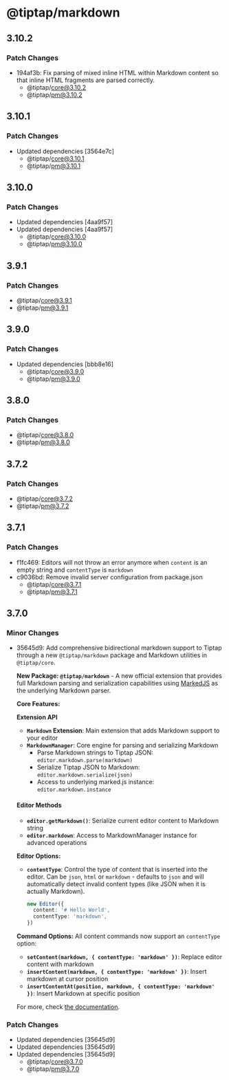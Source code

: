 # @tiptap/markdown

## 3.10.2

### Patch Changes

- 194af3b: Fix parsing of mixed inline HTML within Markdown content so that inline HTML fragments are parsed correctly.
  - @tiptap/core@3.10.2
  - @tiptap/pm@3.10.2

## 3.10.1

### Patch Changes

- Updated dependencies [3564e7c]
  - @tiptap/core@3.10.1
  - @tiptap/pm@3.10.1

## 3.10.0

### Patch Changes

- Updated dependencies [4aa9f57]
- Updated dependencies [4aa9f57]
  - @tiptap/core@3.10.0
  - @tiptap/pm@3.10.0

## 3.9.1

### Patch Changes

- @tiptap/core@3.9.1
- @tiptap/pm@3.9.1

## 3.9.0

### Patch Changes

- Updated dependencies [bbb8e16]
  - @tiptap/core@3.9.0
  - @tiptap/pm@3.9.0

## 3.8.0

### Patch Changes

- @tiptap/core@3.8.0
- @tiptap/pm@3.8.0

## 3.7.2

### Patch Changes

- @tiptap/core@3.7.2
- @tiptap/pm@3.7.2

## 3.7.1

### Patch Changes

- f1fc469: Editors will not throw an error anymore when `content` is an empty string and `contentType` is `markdown`
- c9036bd: Remove invalid server configuration from package.json
  - @tiptap/core@3.7.1
  - @tiptap/pm@3.7.1

## 3.7.0

### Minor Changes

- 35645d9: Add comprehensive bidirectional markdown support to Tiptap through a new `@tiptap/markdown` package and Markdown utilities in `@tiptap/core`.

  **New Package: `@tiptap/markdown`** - A new official extension that provides full Markdown parsing and serialization capabilities using [MarkedJS](https://marked.js.org) as the underlying Markdown parser.

  **Core Features:**

  **Extension API**

  - **`Markdown` Extension**: Main extension that adds Markdown support to your editor
  - **`MarkdownManager`**: Core engine for parsing and serializing Markdown
    - Parse Markdown strings to Tiptap JSON: `editor.markdown.parse(markdown)`
    - Serialize Tiptap JSON to Markdown: `editor.markdown.serialize(json)`
    - Access to underlying marked.js instance: `editor.markdown.instance`

  #### Editor Methods

  - **`editor.getMarkdown()`**: Serialize current editor content to Markdown string
  - **`editor.markdown`**: Access to MarkdownManager instance for advanced operations

  **Editor Options:**

  - **`contentType`**: Control the type of content that is inserted into the editor. Can be `json`, `html` or `markdown` - defaults to `json` and will automatically detect invalid content types (like JSON when it is actually Markdown).
    ```typescript
    new Editor({
      content: '# Hello World',
      contentType: 'markdown',
    })
    ```

  **Command Options:** All content commands now support an `contentType` option:

  - **`setContent(markdown, { contentType: 'markdown' })`**: Replace editor content with markdown
  - **`insertContent(markdown, { contentType: 'markdown' })`**: Insert markdown at cursor position
  - **`insertContentAt(position, markdown, { contentType: 'markdown' })`**: Insert Markdown at specific position

  For more, check [the documentation](https://tiptap.dev/docs/editor/markdown).

### Patch Changes

- Updated dependencies [35645d9]
- Updated dependencies [35645d9]
- Updated dependencies [35645d9]
  - @tiptap/core@3.7.0
  - @tiptap/pm@3.7.0
